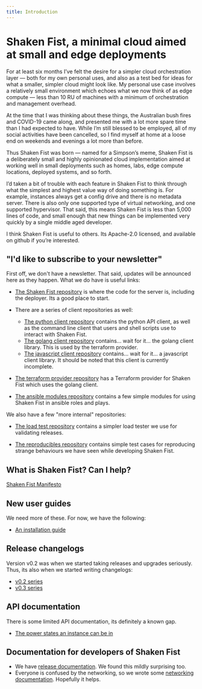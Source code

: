 ```yaml
---
title: Introduction
---
```

# Shaken Fist, a minimal cloud aimed at small and edge deployments

For at least six months I’ve felt the desire for a simpler cloud orchestration layer — both for my own personal uses, and also as a test bed for ideas for what a smaller, simpler cloud might look like. My personal use case involves a relatively small environment which echoes what we now think of as edge compute — less than 10 RU of machines with a minimum of orchestration and management overhead.

At the time that I was thinking about these things, the Australian bush fires and COVID-19 came along, and presented me with a lot more spare time than I had expected to have. While I’m still blessed to be employed, all of my social activities have been cancelled, so I find myself at home at a loose end on weekends and evenings a lot more than before.

Thus Shaken Fist was born — named for a Simpson’s meme, Shaken Fist is a deliberately small and highly opinionated cloud implementation aimed at working well in small deployments such as homes, labs, edge compute locations, deployed systems, and so forth.

I’d taken a bit of trouble with each feature in Shaken Fist to think through what the simplest and highest value way of doing something is. For example, instances always get a config drive and there is no metadata server. There is also only one supported type of virtual networking, and one supported hypervisor. That said, this means Shaken Fist is less than 5,000 lines of code, and small enough that new things can be implemented very quickly by a single middle aged developer.

I think Shaken Fist is useful to others. Its Apache-2.0 licensed, and available on github if you’re interested.

## "I'd like to subscribe to your newsletter"

First off, we don't have a newsletter. That said, updates will be announced here as they happen. What we do have is useful links:

* [The Shaken Fist repository](http://github.com/shakenfist/shakenfist) is where the code for the server is, including the deployer. Its a good place to start.

* There are a series of client repositories as well:
    * [The python client repository](http://github.com/shakenfist/client-python) contains the python API client, as well as the command line client that users and shell scripts use to interact with Shaken Fist.
    * [The golang client repository](http://github.com/shakenfist/client-go) contains... wait for it... the golang client library. This is used by the terraform provider.
    * [The javascript client repository](http://github.com/shakenfist/client-js) contains... wait for it... a javascript client library. It should be noted that this client is currently incomplete.

* [The terraform provider repository](http://github.com/shakenfist/terraform-provider-shakenfist) has a Terraform provider for Shaken Fist which uses the golang client.

* [The ansible modules repository](http://github.com/shakenfist/ansible-modules) contains a few simple modules for using Shaken Fist in ansible roles and plays.

We also have a few "more internal" repositories:

* [The load test repository](http://github.com/shakenfist/loadtest) contains a simpler load tester we use for validating releases.

* [The reproducibles repository](http://github.com/shakenfist/reproducables) contains simple test cases for reproducing strange behaviours we have seen while developing Shaken Fist.

## What is Shaken Fist? Can I help?

[Shaken Fist Manifesto](manifesto.md)

## New user guides

We need more of these. For now, we have the following:

* [An installation guide](installation.md)

## Release changelogs

Version v0.2 was when we started taking releases and upgrades seriously. Thus, its also when we started writing changelogs:

* [v0.2 series](changelog/changelog_v02.md)
* [v0.3 series](changelog/changelog_v03.md)

## API documentation

There is some limited API documentation, its definitely a known gap.

* [The power states an instance can be in](power_states.md)

## Documentation for developers of Shaken Fist
* We have [release documentation](development/release_process.md). We found this mildly surprising too.
* Everyone is confused by the networking, so we wrote some [networking documentation](networking/overview.md). Hopefully it helps.
